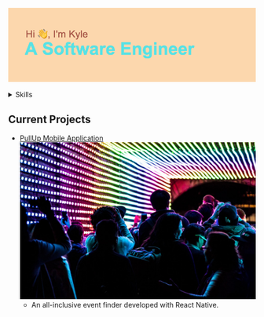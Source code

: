 ![Hi, I'm Kyle. A Software Engineer](header.png "My Profile")

<details><summary>Skills</summary>
<br>
  <details><summary>Frameworks</summary>
    - Ruby on Rails
    - Sinatra
    - React
    - React Native
  </details>
  <details><summary>Languages</summary>
    - Javascript
    <br>
    - HTML
    <br>
    - CSS
    <br>
    - Ruby
    <br>
    - SQL
    <br>
    - GraphQL
  </details>
</details>

## Current Projects
  - [PullUp Mobile Application](http://get-pullup.com)
    ![PullUp Parrty Demo](party.jpg)
    - An all-inclusive event finder developed with React Native.

